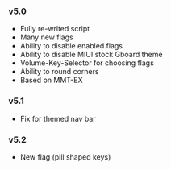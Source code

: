 ### v5.0 ###
- Fully re-writed script
- Many new flags
- Ability to disable enabled flags
- Ability to disable MIUI stock Gboard theme
- Volume-Key-Selector for choosing flags
- Ability to round corners
- Based on MMT-EX

### v5.1 ###
- Fix for themed nav bar
 
### v5.2 ###
- New flag (pill shaped keys)